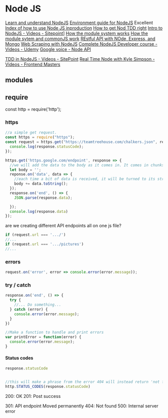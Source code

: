 Node JS
=======

[Learn and understand NodeJS](https://www.udemy.com/understand-nodejs/learn/v4/)
[Environment guide for NodeJS](https://blog.risingstack.com/terminal-guide-for-nodejs/)
Excellent [Index of how to use Node JS inproduction](https://blog.risingstack.com/tag/node-js-at-scale/)
[How to get Nod TDD right](https://blog.risingstack.com/getting-node-js-testing-and-tdd-right-node-js-at-scale/)
[Intro to NodeJS - Videos - Sitepoint](https://www.sitepoint.com/premium/courses/node-js-an-introduction-2866)]
[How the module system works](http://fredkschott.com/post/2014/06/require-and-the-module-system/)
[How the module sytem and commonJS work](https://blog.risingstack.com/node-js-at-scale-module-system-commonjs-require/)
[REstful API with NOde, Express, and Mongo](https://www.linkedin.com/learning/api-design-in-node-js-using-express-and-mongo/exercise-2-solution-part-2)
[Web Scraping with NodeJS](https://codeburst.io/an-introduction-to-web-scraping-with-node-js-1045b55c63f7)
[Complete NodeJS Developer course - Videos - Udemy](https://www.udemy.com/course-dashboard-redirect/?course_id=922484)
[Google voice - Node API](https://github.com/amper5and/voice.js)



[TDD in NodeJS - Videos - SitePoint](https://www.sitepoint.com/premium/courses/test-driven-development-in-node-js-2932)
[Real Time Node with Kyle Simpson - Videos - Frontend Masters](https://www.linkedin.com/learning/real-time-web-with-node-js)

## modules


## require

const http = require('http');


### https

```javascript
//a simple get request.
const https = require("https");
const request = https.get("https://teamtreehouse.com/chalkers.json", response => {
  console.log(response.statusCode);
});

https.get('https.google.com/endpoint', response => {
  //we will add the data to the body as it comes in. It comes in chunks.
  let body = '';
  reponse.on('data', data => {
    //each time a bit of data is received, it will be turned to its string form and added to the message body.
    body += data.toString();
  });
  response.on('end', () => {
    JSON.parse(response.data);

  });
  console.log(response.data)
});
```
are we creating different API endpoints all on one js file?
```javascript
if (request.url === '.../')
//...
if (request.url === '.../pictures')
//...
```

### errors

```javascript
request.on('error', error => console.error(error.message));
```

### try / catch
```javascript
response.on('end', () => {
  try {
    //... Do something...
  } catch (error) {
    console.error(error.message);
  }
})

//Make a function to handle and print errors
var printError = function(error) {
  console.error(error.message);
}


```

#### Status codes
```javascript
response.statusCode


//this will make a phrase from the error 404 will instead return 'not found'
http.STATUS_CODES(response.statusCode)


```


200: OK
201: Post success

301: API endpoint Moved permanently
404: Not found
500: Internal server error
